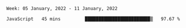 <!--START_SECTION:waka-->
```text
Week: 05 January, 2022 - 11 January, 2022

JavaScript   45 mins         ████████████████████████▒   97.67 % 
```
<!--END_SECTION:waka-->
